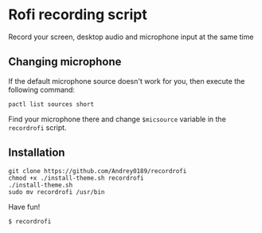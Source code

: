 # Rofi recording script
Record your screen, desktop audio and microphone input at the same time

## Changing microphone
If the default microphone source doesn't work for you, then execute the following command:
```
pactl list sources short
```
Find your microphone there and change `$micsource` variable in the `recordrofi` script.

## Installation
```
git clone https://github.com/Andrey0189/recordrofi
chmod +x ./install-theme.sh recordrofi
./install-theme.sh
sudo mv recordrofi /usr/bin
```
Have fun!
```
$ recordrofi
```
